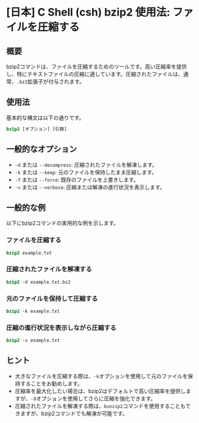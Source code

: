 # [日本] C Shell (csh) bzip2 使用法: ファイルを圧縮する

## 概要
bzip2コマンドは、ファイルを圧縮するためのツールです。高い圧縮率を提供し、特にテキストファイルの圧縮に適しています。圧縮されたファイルは、通常、`.bz2`拡張子が付与されます。

## 使用法
基本的な構文は以下の通りです。

```csh
bzip2 [オプション] [引数]
```

## 一般的なオプション
- `-d` または `--decompress`: 圧縮されたファイルを解凍します。
- `-k` または `--keep`: 元のファイルを保持したまま圧縮します。
- `-f` または `--force`: 既存のファイルを上書きします。
- `-v` または `--verbose`: 圧縮または解凍の進行状況を表示します。

## 一般的な例
以下にbzip2コマンドの実用的な例を示します。

### ファイルを圧縮する
```csh
bzip2 example.txt
```

### 圧縮されたファイルを解凍する
```csh
bzip2 -d example.txt.bz2
```

### 元のファイルを保持して圧縮する
```csh
bzip2 -k example.txt
```

### 圧縮の進行状況を表示しながら圧縮する
```csh
bzip2 -v example.txt
```

## ヒント
- 大きなファイルを圧縮する際は、`-k`オプションを使用して元のファイルを保持することをお勧めします。
- 圧縮率を最大化したい場合は、bzip2はデフォルトで高い圧縮率を提供しますが、`-9`オプションを使用してさらに圧縮を強化できます。
- 圧縮されたファイルを解凍する際は、`bunzip2`コマンドを使用することもできますが、bzip2コマンドでも解凍が可能です。